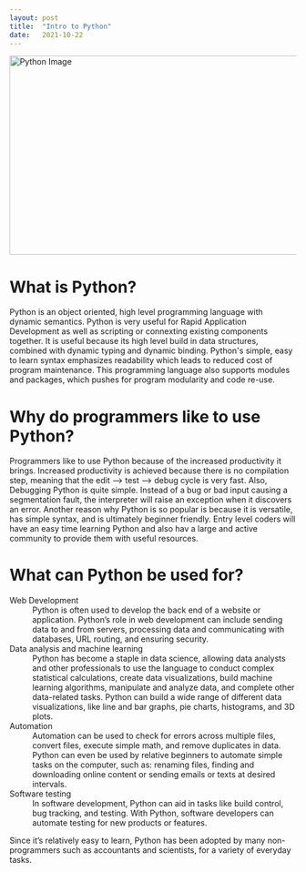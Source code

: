 ```yaml
---
layout: post
title:  "Intro to Python"
date:   2021-10-22 
---
```

<html>
<head>
<meta charset="utf-8">
<title>Intro to Python</title>
<style></style>
</head>
<body>
<img src="https://content.timesjobs.com/img/75447920/Master.jpg" alt="Python Image" width="600" height="350">
    <h1><b>What is Python?</b></h1>
        <p>Python is an object oriented, high level programming language with dynamic semantics. Python is very useful for Rapid Application Development as well as scripting or connexting existing components together. It is useful because its high level build in data structures, combined with dynamic typing and dynamic binding. Python's simple, easy to learn syntax emphasizes readability which leads to reduced cost of program maintenance. This programming language also supports modules and packages, which pushes for program modularity and code re-use.</p>
    <h1><b>Why do programmers like to use Python?</b></h1>
        <p> Programmers like to use Python because of the increased productivity it brings. Increased productivity is achieved because there is no compilation step, meaning that the edit --> test --> debug cycle is very fast. Also, Debugging Python is quite simple. Instead of a bug or bad input causing a segmentation fault, the interpreter will raise an exception when it discovers an error. Another reason why Python is so popular is because it is versatile, has simple syntax, and is ultimately beginner friendly. Entry level coders will have an easy time learning Python and also hav a large and active community to provide them with useful resources.</p>
    <h1><b>What can Python be used for?</b></h1>
        <p>
            <dl>
                <dt>Web Development</dt>
                    <dd>Python is often used to develop the back end of a website or application. Python’s role in web development can include sending data to and from servers, processing data and communicating with databases, URL routing, and ensuring security.</dd>
                <dt> Data analysis and machine learning</dt>
                    <dd>Python has become a staple in data science, allowing data analysts and other professionals to use the language to conduct complex statistical calculations, create data visualizations, build machine learning algorithms, manipulate and analyze data, and complete other data-related tasks. Python can build a wide range of different data visualizations, like line and bar graphs, pie charts, histograms, and 3D plots.</dd>
                <dt>Automation</dt>
                    <dd> Automation can be used to check for errors across multiple files, convert files, execute simple math, and remove duplicates in data. Python can even be used by relative beginners to automate simple tasks on the computer, such as: renaming files, finding and downloading online content or sending emails or texts at desired intervals.</dd>
                <dt>Software testing</dt>
                    <dd>In software development, Python can aid in tasks like build control, bug tracking, and testing. With Python, software developers can automate testing for new products or features. </dd>
            </dl>
          Since it’s relatively easy to learn, Python has been adopted by many non-programmers such as accountants and scientists, for a variety of everyday tasks. </p>
</body>
</html>   